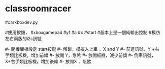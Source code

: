 # classroomracer

#carxboxdev.py

#使用按鈕，
#xboxgamepad
#y1
#a
#x
#start
#基本上是一個純輸出控制
#模仿左右兩版的i2c訊號

#- 開機關機設定 start按鍵
#- 解鎖，模擬人上車 ，X and Y
#- 前進訊號，Y +右手類比板機，增加前傾
#- 放開 Y，急煞
#- 放開板機，減少前傾
#- 倒車訊號，X+右手類比板機，增加後傾
#- 放開X ，急煞
